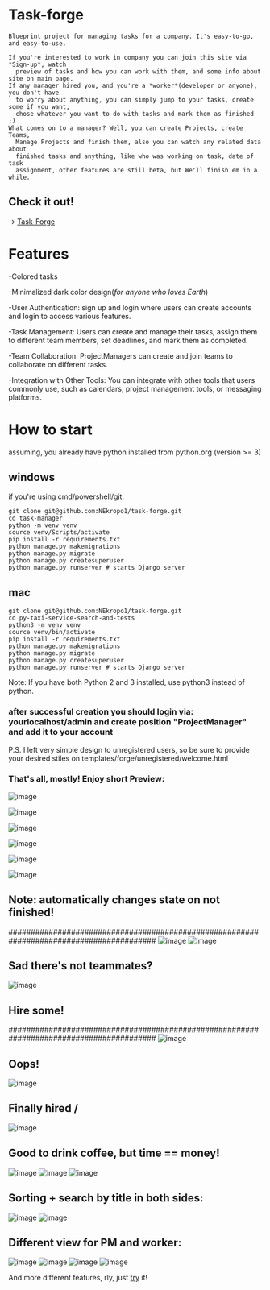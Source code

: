 ﻿# Task-forge
    Blueprint project for managing tasks for a company. It's easy-to-go, and easy-to-use.

    If you're interested to work in company you can join this site via *Sign-up*, watch 
      preview of tasks and how you can work with them, and some info about site on main page.
    If any manager hired you, and you're a *worker*(developer or anyone), you don't have 
      to worry about anything, you can simply jump to your tasks, create some if you want, 
      chose whatever you want to do with tasks and mark them as finished ;)
    What comes on to a manager? Well, you can create Projects, create Teams, 
      Manage Projects and finish them, also you can watch any related data about 
      finished tasks and anything, like who was working on task, date of task
      assignment, other features are still beta, but We'll finish em in a while.


## Check it out!

-> [Task-Forge](https://task-forge.onrender.com/)


# Features

-Colored tasks

-Minimalized dark color design(*for anyone who loves Earth*)

-User Authentication: sign up and login where users can create accounts and login to 
  access various features.

-Task Management: Users can create and manage their tasks, assign them to different team 
  members, set deadlines, and mark them as completed.

-Team Collaboration: ProjectManagers can create and join teams to collaborate on 
  different tasks.

-Integration with Other Tools: You can integrate with other tools that users commonly 
  use, such as calendars, project management tools, or messaging platforms.

# How to start
assuming, you already have python installed from python.org (version >= 3)
## windows
if you're using cmd/powershell/git:
```
git clone git@github.com:NEkropo1/task-forge.git
cd task-manager
python -m venv venv
source venv/Scripts/activate
pip install -r requirements.txt
python manage.py makemigrations
python manage.py migrate
python manage.py createsuperuser
python manage.py runserver # starts Django server
```

## mac
```
git clone git@github.com:NEkropo1/task-forge.git
cd py-taxi-service-search-and-tests
python3 -m venv venv
source venv/bin/activate
pip install -r requirements.txt
python manage.py makemigrations
python manage.py migrate
python manage.py createsuperuser
python manage.py runserver # starts Django server
```
Note: If you have both Python 2 and 3 installed, use python3 instead of python.

### after successful creation you should login via: yourlocalhost/admin and create position "ProjectManager" and add it to your account

P.S. I left very simple design to unregistered users, so be sure to provide your desired 
stiles on templates/forge/unregistered/welcome.html

### That's all, mostly! Enjoy short Preview:

![image](https://user-images.githubusercontent.com/107141441/229377067-723335fe-0c78-48ec-a4ed-914abe3143bc.png)

![image](https://user-images.githubusercontent.com/107141441/229377233-475392da-3754-4359-b820-d01d233d224b.png)

![image](https://user-images.githubusercontent.com/107141441/229377520-9b6d79df-a0ab-4cee-85d9-5a901857047b.png)

![image](https://user-images.githubusercontent.com/107141441/229377583-dc2ea0d0-9449-4775-ba73-74c8a913151f.png)

![image](https://user-images.githubusercontent.com/107141441/229378146-52207780-d9be-44ff-bd68-99297bc6c58c.png)

![image](https://user-images.githubusercontent.com/107141441/229378237-3c96c1de-1b51-4723-89ac-87ef8f97dd4b.png)

## Note: automatically changes state on not finished!
#########################################################################################
![image](https://user-images.githubusercontent.com/107141441/229378302-dca7d78d-145d-4b95-9fb6-6f1349c36ac0.png)
![image](https://user-images.githubusercontent.com/107141441/229378304-d22b77fa-cbaa-4ea9-ba26-c6b17de4f217.png)

## Sad there's not teammates?
![image](https://user-images.githubusercontent.com/107141441/229378366-29f3382e-6a96-44b7-a8cc-074b95c3ac1d.png)
## Hire some!
#########################################################################################
![image](https://user-images.githubusercontent.com/107141441/229378454-8b18e26d-d952-4252-aa6e-e0832ec7a7aa.png)
## Oops!
![image](https://user-images.githubusercontent.com/107141441/229378499-f8cf82af-551c-45e5-a115-8706215c9e01.png)
## Finally hired /
![image](https://user-images.githubusercontent.com/107141441/229378532-1e339e57-678d-4f36-88ee-8bb741a8b85c.png)
## Good to drink coffee, but time == money!
![image](https://user-images.githubusercontent.com/107141441/229378572-e9d73a23-648a-42a6-9863-9ec61a596b1d.png)
![image](https://user-images.githubusercontent.com/107141441/229378634-ee4cf6a4-c4db-4edb-a8bf-511e77b7f00c.png)
![image](https://user-images.githubusercontent.com/107141441/229379562-ff9ad9ae-be8c-44dc-b371-f799991e5169.png)
## Sorting + search by title in both sides:
![image](https://user-images.githubusercontent.com/107141441/229379603-41f7c605-92a5-4abb-beac-a1aafe3c95a3.png)
![image](https://user-images.githubusercontent.com/107141441/229379616-56fa3fc1-9a38-456d-a342-eb36dd250438.png)
## Different view for PM and worker:
![image](https://user-images.githubusercontent.com/107141441/229379644-9dd9632a-435a-404e-a4e2-2ec5b3550f5f.png)
![image](https://user-images.githubusercontent.com/107141441/229379663-8a2caf9b-d85e-408a-bade-58ec4660b76c.png)
![image](https://user-images.githubusercontent.com/107141441/229379678-9f1cb266-b755-4e34-9c24-d5ebe1c5b75d.png)
![image](https://user-images.githubusercontent.com/107141441/229379687-6488483c-9b86-4c20-96cd-f59e850ba44b.png)


And more different features, rly, just [try](https://task-forge.onrender.com/) it!
